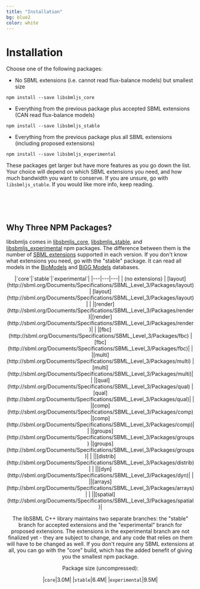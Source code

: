 ```yaml
---
title: "Installation"
bg: blue2
color: white
---
```


# Installation

Choose one of the following packages:

* No SBML extensions (i.e. cannot read flux-balance models) but smallest size
```
npm install --save libsbmljs_core
```

* Everything from the previous package plus accepted SBML extensions (CAN read flux-balance models)
```
npm install --save libsbmljs_stable
```

* Everything from the previous package plus all SBML extensions (including proposed extensions)
```
npm install --save libsbmljs_experimental
```

These packages get larger but have more features as you go down the list.
Your choice will depend on which SBML extensions you need, and how much
bandwidth you want to conserve.
If you are unsure, go with `libsbmljs_stable`.
If you would like more info, keep reading.

<br/>
<br/>
<br/>

## Why Three NPM Packages?

libsbmljs comes in [libsbmljs_core](https://www.npmjs.com/package/libsbmljs_core), [libsbmljs_stable](https://www.npmjs.com/package/libsbmljs_stable), and [libsbmljs_experimental](https://www.npmjs.com/package/libsbmljs_experimental) npm packages.
The difference between them is the number of [SBML extensions](http://sbml.org/Documents/Specifications#SBML_Level_3_Packages) supported in each version.
If you don't know what extensions you need, go with the "stable" package.
It can read all models in the [BioModels](http://www.ebi.ac.uk/biomodels/) and [BiGG Models](http://bigg.ucsd.edu/) databases.

<center/>
|`core`|`stable`|`experimental`|
|---|---|---|
| (no extensions) | [layout](http://sbml.org/Documents/Specifications/SBML_Level_3/Packages/layout) | [layout](http://sbml.org/Documents/Specifications/SBML_Level_3/Packages/layout) |
|   |[render](http://sbml.org/Documents/Specifications/SBML_Level_3/Packages/render)|[render](http://sbml.org/Documents/Specifications/SBML_Level_3/Packages/render)|
|   |[fbc](http://sbml.org/Documents/Specifications/SBML_Level_3/Packages/fbc) |[fbc](http://sbml.org/Documents/Specifications/SBML_Level_3/Packages/fbc)|
|   |[multi](http://sbml.org/Documents/Specifications/SBML_Level_3/Packages/multi) |[multi](http://sbml.org/Documents/Specifications/SBML_Level_3/Packages/multi)|
|   |[qual](http://sbml.org/Documents/Specifications/SBML_Level_3/Packages/qual) |[qual](http://sbml.org/Documents/Specifications/SBML_Level_3/Packages/qual)|
|   |[comp](http://sbml.org/Documents/Specifications/SBML_Level_3/Packages/comp) |[comp](http://sbml.org/Documents/Specifications/SBML_Level_3/Packages/comp)|
|   |[groups](http://sbml.org/Documents/Specifications/SBML_Level_3/Packages/groups) |[groups](http://sbml.org/Documents/Specifications/SBML_Level_3/Packages/groups)|
|   ||[distrib](http://sbml.org/Documents/Specifications/SBML_Level_3/Packages/distrib)|
|   ||[dyn](http://sbml.org/Documents/Specifications/SBML_Level_3/Packages/dyn)|
|   ||[arrays](http://sbml.org/Documents/Specifications/SBML_Level_3/Packages/arrays)|
|   ||[spatial](http://sbml.org/Documents/Specifications/SBML_Level_3/Packages/spatial)|

The libSBML C++ library maintains two separate branches:
the "stable" branch for accepted extensions
and the "experimental" branch for proposed extensions.
The extensions in the experimental branch are not finalized yet - they are subject to change,
and any code that relies on them will have to be changed as well.
If you don't require any SBML extensions at all, you can go with the "core" build, which has the added benefit of giving you the smallest npm package.

Package size (uncompressed):

|`core`|3.0M|
|`stable`|6.4M|
|`experimental`|9.5M|

